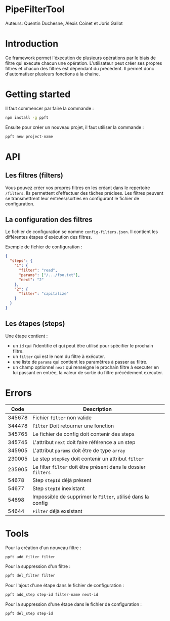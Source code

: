 # PipeFilterTool

Auteurs: Quentin Duchesne, Alexis Coinet et Joris Gallot

# Introduction

Ce framework permet l'éxecution de plusieurs opérations par le biais de filtre qui execute chacun une opération. L'utilisateur peut créer ses propres filtres et chacun des filtres est dépendant du précédent. Il permet donc d'automatiser plusieurs fonctions à la chaine.

# Getting started

Il faut commencer par faire la commande :

```bash
npm install -g ppft
```

Ensuite pour créer un nouveau projet, il faut utiliser la commande :

```bash
ppft new project-name
```

# API

## Les filtres (filters)

Vous pouvez créer vos propres filtres en les créant dans le repertoire `/filters`. Ils permettent d'effectuer des tâches précises. Les filtres peuvent se transmettrent leur entrées/sorties en configurant le fichier de configuration.

## La configuration des filtres

Le fichier de configuration se nomme `config-filters.json`. Il contient les différentes étapes d'exécution des filtres.

Exemple de fichier de configuration :

```json
{
  "steps": {
    "1": {
      "filter": "read",
      "params": ["/.../foo.txt"],
      "next": "2"
    },
    "2": {
      "filter": "capitalize"
    }
  }
}
```

## Les étapes (steps)

Une étape contient :

- un `id` qui l'identifie et qui peut être utilisé pour spécifier le prochain filtre.
- un `filter` qui est le nom du filtre à exécuter.
- une liste de `params` qui contient les paramètres à passer au filtre.
- un champ optionnel `next` qui renseigne le prochain filtre à executer en lui passant en entrée, la valeur de sortie du filtre précédement exécuter.

# Errors

| Code   | Description                                                    |
| ------ | -------------------------------------------------------------- |
| 345678 | Fichier `filter` non valide                                    |
| 344478 | `Filter` Doit retourner une fonction                           |
| 345765 | Le fichier de config doit contenir des steps                   |
| 345745 | L'attribut `next` doit faire référence a un step               |
| 345905 | L'attribut `params` doit être de type `array`                  |
| 230005 | Le step `stepKey` doit contenir un attribut `filter`           |
| 235905 | Le filter `filter` doit être présent dans le dossier `filters` |
| 54678  | Step `stepId` déjà présent                                     |
| 54677  | Step `stepId` inexistant                                       |
| 54698  | Impossible de supprimer le `Filter`, utilisé dans la config    |
| 54644  | `Filter` déjà exsistant                                        |

# Tools

Pour la création d'un nouveau filtre :

```bash
ppft add_filter filter
```

Pour la suppression d'un filtre :

```bash
ppft del_filter filter
```

Pour l'ajout d'une étape dans le fichier de configuration :

```bash
ppft add_step step-id filter-name next-id
```

Pour la suppression d'une étape dans le fichier de configuration :

```bash
ppft del_step step-id
```

